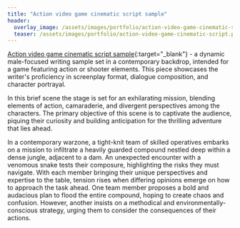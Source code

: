 ```yaml
---
title: "Action video game cinematic script sample"
header:
  overlay_image: /assets/images/portfolio/action-video-game-cinematic-script.png
  teaser: /assets/images/portfolio/action-video-game-cinematic-script.png
---
```


[Action video game cinematic script sample](https://drive.google.com/file/d/1e_JIoyUQGmYsPSc1nAhbRxzw_Mu8aHFc/view?usp=drive_link){:target="\_blank"} - a dynamic male-focused writing sample set in a contemporary backdrop, intended for a game featuring action or shooter elements. This piece showcases the writer's proficiency in screenplay format, dialogue composition, and character portrayal.

In this brief scene the stage is set for an exhilarating mission, blending elements of action, camaraderie, and divergent perspectives among the characters. The primary objective of this scene is to captivate the audience, piquing their curiosity and building anticipation for the thrilling adventure that lies ahead.

In a contemporary warzone, a tight-knit team of skilled operatives embarks on a mission to infiltrate a heavily guarded compound nestled deep within a dense jungle, adjacent to a dam. An unexpected encounter with a venomous snake tests their composure, highlighting the risks they must navigate. With each member bringing their unique perspectives and expertise to the table, tension rises when differing opinions emerge on how to approach the task ahead. One team member proposes a bold and audacious plan to flood the entire compound, hoping to create chaos and confusion. However, another insists on a methodical and environmentally-conscious strategy, urging them to consider the consequences of their actions.
